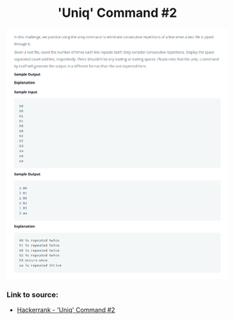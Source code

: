 <h1 align="center">'Uniq' Command #2</h1>

![alt text](https://github.com/matthew01lokiet/Github-repos-images/blob/main/Other/Bash/uniq_command_%232.png)

### Link to source: 
- <a href="https://www.hackerrank.com/challenges/text-processing-in-linux-the-uniq-command-2/problem">Hackerrank - 'Uniq' Command #2</a>

